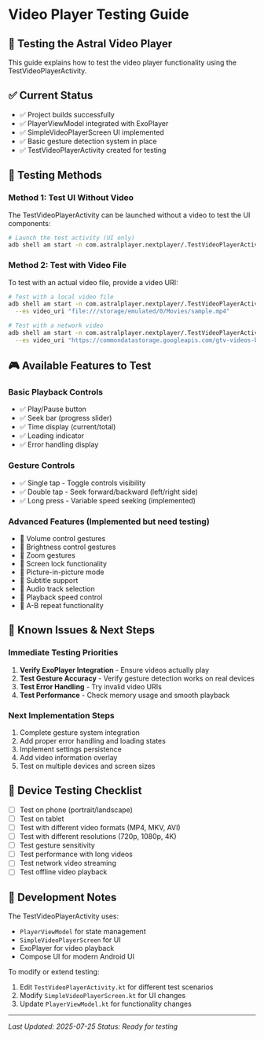 # Video Player Testing Guide

## 🎯 Testing the Astral Video Player

This guide explains how to test the video player functionality using the TestVideoPlayerActivity.

## ✅ Current Status
- ✅ Project builds successfully
- ✅ PlayerViewModel integrated with ExoPlayer
- ✅ SimpleVideoPlayerScreen UI implemented
- ✅ Basic gesture detection system in place
- ✅ TestVideoPlayerActivity created for testing

## 🧪 Testing Methods

### Method 1: Test UI Without Video
The TestVideoPlayerActivity can be launched without a video to test the UI components:

```bash
# Launch the test activity (UI only)
adb shell am start -n com.astralplayer.nextplayer/.TestVideoPlayerActivity
```

### Method 2: Test with Video File
To test with an actual video file, provide a video URI:

```bash
# Test with a local video file
adb shell am start -n com.astralplayer.nextplayer/.TestVideoPlayerActivity \
  --es video_uri "file:///storage/emulated/0/Movies/sample.mp4"

# Test with a network video
adb shell am start -n com.astralplayer.nextplayer/.TestVideoPlayerActivity \
  --es video_uri "https://commondatastorage.googleapis.com/gtv-videos-bucket/sample/BigBuckBunny.mp4"
```

## 🎮 Available Features to Test

### Basic Playback Controls
- ✅ Play/Pause button
- ✅ Seek bar (progress slider)
- ✅ Time display (current/total)
- ✅ Loading indicator
- ✅ Error handling display

### Gesture Controls
- ✅ Single tap - Toggle controls visibility
- ✅ Double tap - Seek forward/backward (left/right side)
- ✅ Long press - Variable speed seeking (implemented)

### Advanced Features (Implemented but need testing)
- 🔄 Volume control gestures
- 🔄 Brightness control gestures
- 🔄 Zoom gestures
- 🔄 Screen lock functionality
- 🔄 Picture-in-picture mode
- 🔄 Subtitle support
- 🔄 Audio track selection
- 🔄 Playback speed control
- 🔄 A-B repeat functionality

## 🐛 Known Issues & Next Steps

### Immediate Testing Priorities
1. **Verify ExoPlayer Integration** - Ensure videos actually play
2. **Test Gesture Accuracy** - Verify gesture detection works on real devices
3. **Test Error Handling** - Try invalid video URIs
4. **Test Performance** - Check memory usage and smooth playback

### Next Implementation Steps
1. Complete gesture system integration
2. Add proper error handling and loading states
3. Implement settings persistence
4. Add video information overlay
5. Test on multiple devices and screen sizes

## 📱 Device Testing Checklist

- [ ] Test on phone (portrait/landscape)
- [ ] Test on tablet
- [ ] Test with different video formats (MP4, MKV, AVI)
- [ ] Test with different resolutions (720p, 1080p, 4K)
- [ ] Test gesture sensitivity
- [ ] Test performance with long videos
- [ ] Test network video streaming
- [ ] Test offline video playback

## 🔧 Development Notes

The TestVideoPlayerActivity uses:
- `PlayerViewModel` for state management
- `SimpleVideoPlayerScreen` for UI
- ExoPlayer for video playback
- Compose UI for modern Android UI

To modify or extend testing:
1. Edit `TestVideoPlayerActivity.kt` for different test scenarios
2. Modify `SimpleVideoPlayerScreen.kt` for UI changes
3. Update `PlayerViewModel.kt` for functionality changes

---

*Last Updated: 2025-07-25*
*Status: Ready for testing*